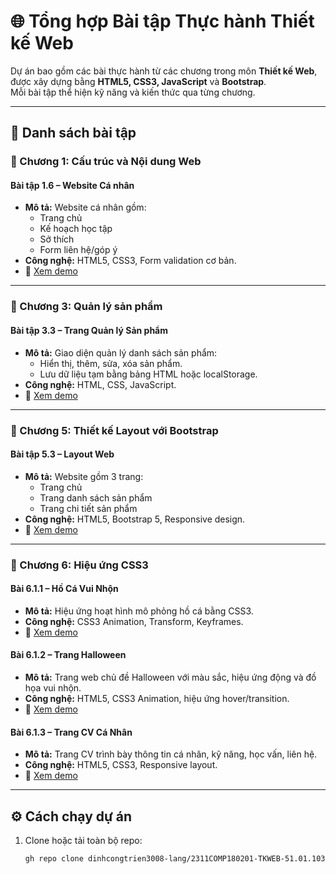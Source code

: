 # 🌐 Tổng hợp Bài tập Thực hành Thiết kế Web

Dự án bao gồm các bài thực hành từ các chương trong môn **Thiết kế Web**, được xây dựng bằng **HTML5, CSS3, JavaScript** và **Bootstrap**.  
Mỗi bài tập thể hiện kỹ năng và kiến thức qua từng chương.

---

## 📁 Danh sách bài tập

### 🧩 Chương 1: Cấu trúc và Nội dung Web
#### **Bài tập 1.6 – Website Cá nhân**
- **Mô tả:** Website cá nhân gồm:
  - Trang chủ  
  - Kế hoạch học tập  
  - Sở thích  
  - Form liên hệ/góp ý  
- **Công nghệ:** HTML5, CSS3, Form validation cơ bản.  
- 🔗 [Xem demo](https://dinhcongtrien3008-lang.github.io/2311COMP180201-TKWEB-51.01.103.100/Bai1/)  

---

### 🛒 Chương 3: Quản lý sản phẩm
#### **Bài tập 3.3 – Trang Quản lý Sản phẩm**
- **Mô tả:** Giao diện quản lý danh sách sản phẩm:
  - Hiển thị, thêm, sửa, xóa sản phẩm.  
  - Lưu dữ liệu tạm bằng bảng HTML hoặc localStorage.  
- **Công nghệ:** HTML, CSS, JavaScript.  
- 🔗 [Xem demo](https://dinhcongtrien3008-lang.github.io/2311COMP180201-TKWEB-51.01.103.100/Bai3/)  

---

### 🧱 Chương 5: Thiết kế Layout với Bootstrap
#### **Bài tập 5.3 – Layout Web**
- **Mô tả:** Website gồm 3 trang:
  - Trang chủ  
  - Trang danh sách sản phẩm  
  - Trang chi tiết sản phẩm  
- **Công nghệ:** HTML5, Bootstrap 5, Responsive design.  
- 🔗 [Xem demo](https://dinhcongtrien3008-lang.github.io/2311COMP180201-TKWEB-51.01.103.100/Bai5Bai5/)  

---

### 🎨 Chương 6: Hiệu ứng CSS3

#### **Bài 6.1.1 – Hồ Cá Vui Nhộn**
- **Mô tả:** Hiệu ứng hoạt hình mô phỏng hồ cá bằng CSS3.  
- **Công nghệ:** CSS3 Animation, Transform, Keyframes.  
- 🔗 [Xem demo](https://dinhcongtrien3008-lang.github.io/2311COMP180201-TKWEB-51.01.103.100/Bai6.1/)  

#### **Bài 6.1.2 – Trang Halloween**
- **Mô tả:** Trang web chủ đề Halloween với màu sắc, hiệu ứng động và đồ họa vui nhộn.  
- **Công nghệ:** HTML5, CSS3 Animation, hiệu ứng hover/transition.  
- 🔗 [Xem demo](https://dinhcongtrien3008-lang.github.io/2311COMP180201-TKWEB-51.01.103.100/Bai6.2/)  

#### **Bài 6.1.3 – Trang CV Cá Nhân**
- **Mô tả:** Trang CV trình bày thông tin cá nhân, kỹ năng, học vấn, liên hệ.  
- **Công nghệ:** HTML5, CSS3, Responsive layout.  
- 🔗 [Xem demo](https://dinhcongtrien3008-lang.github.io/2311COMP180201-TKWEB-51.01.103.100/Bai6.3/)  

---

## ⚙️ Cách chạy dự án
1. Clone hoặc tải toàn bộ repo:
   ```bash
   gh repo clone dinhcongtrien3008-lang/2311COMP180201-TKWEB-51.01.103.100
